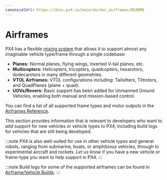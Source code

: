 ```yaml
---
canonicalUrl: https://docs.px4.io/main/de/dev_airframes/README
---
```


# Airframes

PX4 has a flexible [mixing system](../concept/mixing.md) that allows it to support almost any imaginable vehicle type/frame through a single codebase:

* **Planes:** Normal planes, flying wings, inverted V-tail planes, etc.
* **Multicopters:** Helicopters, tricopters, quadcopters, hexarotors, dodecarotors in many different geometries.
* **VTOL Airframes:** VTOL configurations including: Tailsitters, Tiltrotors, and QuadPlanes (plane + quad).
* **UGVs/Rovers:** Basic support has been added for Unmanned Ground Vehicles, enabling both manual and mission-based control.

You can find a list of all supported frame types and motor outputs in the [Airframes Reference](../airframes/airframe_reference.md).

This section provides information that is relevant to developers who want to add support for new vehicles or vehicle types to PX4, including build logs for vehicles that are still being developed.

:::note PX4 is also well-suited for use in other vehicle types and general robots, ranging from submarine, boats, or amphibious vehicles, through to experimental aircraft and rockets. *Let us know* if you have a new vehicle or frame-type you want to help support in PX4.
:::

:::note
Build logs for some of the supported airframes can be found in [Airframe/Vehicle Builds](../airframes/README.md).
:::
